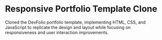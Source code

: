 # Responsive Portfolio Template Clone
 Cloned the DevFolio portfolio template, implementing HTML, CSS, and JavaScript to replicate the design and layout while focusing on responsiveness and user interaction improvements.

